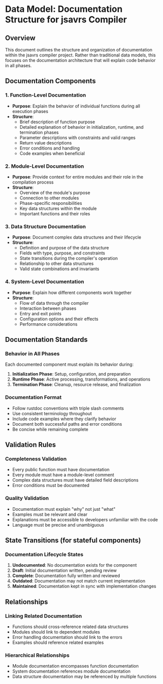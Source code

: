 # Data Model: Documentation Structure for jsavrs Compiler

## Overview
This document outlines the structure and organization of documentation within the jsavrs compiler project. Rather than traditional data models, this focuses on the documentation architecture that will explain code behavior in all phases.

## Documentation Components

### 1. Function-Level Documentation
- **Purpose**: Explain the behavior of individual functions during all execution phases
- **Structure**: 
  - Brief description of function purpose
  - Detailed explanation of behavior in initialization, runtime, and termination phases
  - Parameter descriptions with constraints and valid ranges
  - Return value descriptions
  - Error conditions and handling
  - Code examples when beneficial

### 2. Module-Level Documentation
- **Purpose**: Provide context for entire modules and their role in the compilation process
- **Structure**:
  - Overview of the module's purpose
  - Connection to other modules
  - Phase-specific responsibilities
  - Key data structures within the module
  - Important functions and their roles

### 3. Data Structure Documentation
- **Purpose**: Document complex data structures and their lifecycle
- **Structure**:
  - Definition and purpose of the data structure
  - Fields with type, purpose, and constraints
  - State transitions during the compiler's operation
  - Relationship to other data structures
  - Valid state combinations and invariants

### 4. System-Level Documentation
- **Purpose**: Explain how different components work together
- **Structure**:
  - Flow of data through the compiler
  - Interaction between phases
  - Entry and exit points
  - Configuration options and their effects
  - Performance considerations

## Documentation Standards

### Behavior in All Phases
Each documented component must explain its behavior during:
1. **Initialization Phase**: Setup, configuration, and preparation
2. **Runtime Phase**: Active processing, transformations, and operations
3. **Termination Phase**: Cleanup, resource release, and finalization

### Documentation Format
- Follow rustdoc conventions with triple slash comments
- Use consistent terminology throughout
- Include code examples where they clarify behavior
- Document both successful paths and error conditions
- Be concise while remaining complete

## Validation Rules

### Completeness Validation
- Every public function must have documentation
- Every module must have a module-level comment
- Complex data structures must have detailed field descriptions
- Error conditions must be documented

### Quality Validation
- Documentation must explain "why" not just "what"
- Examples must be relevant and clear
- Explanations must be accessible to developers unfamiliar with the code
- Language must be precise and unambiguous

## State Transitions (for stateful components)

### Documentation Lifecycle States
1. **Undocumented**: No documentation exists for the component
2. **Draft**: Initial documentation written, pending review
3. **Complete**: Documentation fully written and reviewed
4. **Outdated**: Documentation may not match current implementation
5. **Maintained**: Documentation kept in sync with implementation changes

## Relationships

### Linking Related Documentation
- Functions should cross-reference related data structures
- Modules should link to dependent modules
- Error handling documentation should link to the errors
- Examples should reference related examples

### Hierarchical Relationships
- Module documentation encompasses function documentation
- System documentation references module documentation
- Data structure documentation may be referenced by multiple functions